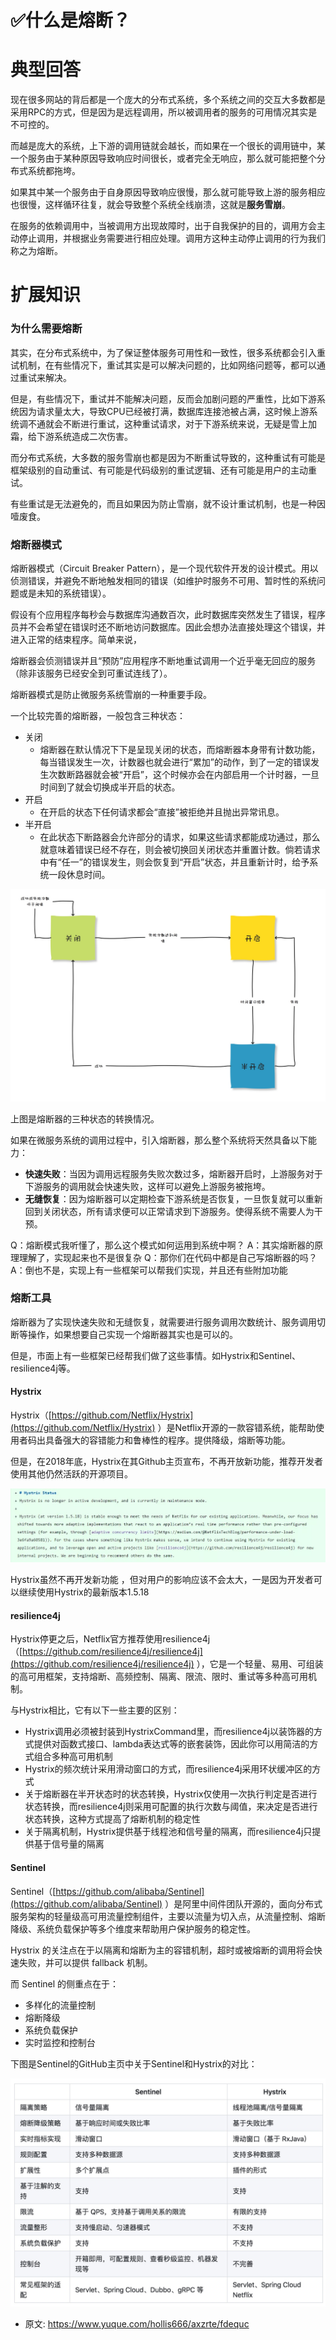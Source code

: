 # ✅什么是熔断？
<!--page header-->

<a name="a6xRf"></a>
# 典型回答
现在很多网站的背后都是一个庞大的分布式系统，多个系统之间的交互大多数都是采用RPC的方式，但是因为是远程调用，所以被调用者的服务的可用情况其实是不可控的。

而越是庞大的系统，上下游的调用链就会越长，而如果在一个很长的调用链中，某一个服务由于某种原因导致响应时间很长，或者完全无响应，那么就可能把整个分布式系统都拖垮。

如果其中某一个服务由于自身原因导致响应很慢，那么就可能导致上游的服务相应也很慢，这样循环往复，就会导致整个系统全线崩溃，这就是**服务雪崩**。

在服务的依赖调用中，当被调用方出现故障时，出于自我保护的目的，调用方会主动停止调用，并根据业务需要进行相应处理。调用方这种主动停止调用的行为我们称之为熔断。

<a name="r3rTB"></a>
# 扩展知识

<a name="bec321c5"></a>
### 为什么需要熔断

其实，在分布式系统中，为了保证整体服务可用性和一致性，很多系统都会引入重试机制，在有些情况下，重试其实是可以解决问题的，比如网络问题等，都可以通过重试来解决。

但是，有些情况下，重试并不能解决问题，反而会加剧问题的严重性，比如下游系统因为请求量太大，导致CPU已经被打满，数据库连接池被占满，这时候上游系统调不通就会不断进行重试，这种重试请求，对于下游系统来说，无疑是雪上加霜，给下游系统造成二次伤害。

而分布式系统，大多数的服务雪崩也都是因为不断重试导致的，这种重试有可能是框架级别的自动重试、有可能是代码级别的重试逻辑、还有可能是用户的主动重试。

有些重试是无法避免的，而且如果因为防止雪崩，就不设计重试机制，也是一种因噎废食。

<a name="f9dd477e"></a>
### 熔断器模式

熔断器模式（Circuit Breaker Pattern），是一个现代软件开发的设计模式。用以侦测错误，并避免不断地触发相同的错误（如维护时服务不可用、暂时性的系统问题或是未知的系统错误）。

假设有个应用程序每秒会与数据库沟通数百次，此时数据库突然发生了错误，程序员并不会希望在错误时还不断地访问数据库。因此会想办法直接处理这个错误，并进入正常的结束程序。简单来说，

熔断器会侦测错误并且“预防”应用程序不断地重试调用一个近乎毫无回应的服务（除非该服务已经安全到可重试连线了）。

熔断器模式是防止微服务系统雪崩的一种重要手段。

一个比较完善的熔断器，一般包含三种状态：

- 关闭 
   - 熔断器在默认情况下下是呈现关闭的状态，而熔断器本身带有计数功能，每当错误发生一次，计数器也就会进行“累加”的动作，到了一定的错误发生次数断路器就会被“开启”，这个时候亦会在内部启用一个计时器，一旦时间到了就会切换成半开启的状态。
- 开启 
   - 在开启的状态下任何请求都会“直接”被拒绝并且抛出异常讯息。
- 半开启 
   - 在此状态下断路器会允许部分的请求，如果这些请求都能成功通过，那么就意味着错误已经不存在，则会被切换回关闭状态并重置计数。倘若请求中有“任一”的错误发生，则会恢复到“开启”状态，并且重新计时，给予系统一段休息时间。

![](./img/odg9pVBVZ0tS78eZ/15842495525218-729795.jpg)

上图是熔断器的三种状态的转换情况。

如果在微服务系统的调用过程中，引入熔断器，那么整个系统将天然具备以下能力：

- **快速失败**：当因为调用远程服务失败次数过多，熔断器开启时，上游服务对于下游服务的调用就会快速失败，这样可以避免上游服务被拖垮。
- **无缝恢复**：因为熔断器可以定期检查下游系统是否恢复，一旦恢复就可以重新回到关闭状态，所有请求便可以正常请求到下游服务。使得系统不需要人为干预。

Q：熔断模式我听懂了，那么这个模式如何运用到系统中啊？ A：其实熔断器的原理理解了，实现起来也不是很复杂 Q：那你们在代码中都是自己写熔断器的吗？ A：倒也不是，实现上有一些框架可以帮我们实现，并且还有些附加功能

<a name="c3ec0aa0"></a>
### 熔断工具

熔断器为了实现快速失败和无缝恢复，就需要进行服务调用次数统计、服务调用切断等操作，如果想要自己实现一个熔断器其实也是可以的。

但是，市面上有一些框架已经帮我们做了这些事情。如Hystrix和Sentinel、resilience4j等。

<a name="Hystrix"></a>
#### Hystrix

Hystrix（[https://github.com/Netflix/Hystrix](https://github.com/Netflix/Hystrix) ）是Netflix开源的一款容错系统，能帮助使用者码出具备强大的容错能力和鲁棒性的程序。提供降级，熔断等功能。

但是，在2018年底，Hystrix在其Github主页宣布，不再开放新功能，推荐开发者使用其他仍然活跃的开源项目。

![](./img/odg9pVBVZ0tS78eZ/15842512749500-209001.jpg)

Hystrix虽然不再开发新功能 ，但对用户的影响应该不会太大，一是因为开发者可以继续使用Hystrix的最新版本1.5.18

<a name="resilience4j"></a>
#### resilience4j

Hystrix停更之后，Netflix官方推荐使用resilience4j（[https://github.com/resilience4j/resilience4j](https://github.com/resilience4j/resilience4j) ），它是一个轻量、易用、可组装的高可用框架，支持熔断、高频控制、隔离、限流、限时、重试等多种高可用机制。

与Hystrix相比，它有以下一些主要的区别：

- Hystrix调用必须被封装到HystrixCommand里，而resilience4j以装饰器的方式提供对函数式接口、lambda表达式等的嵌套装饰，因此你可以用简洁的方式组合多种高可用机制
- Hystrix的频次统计采用滑动窗口的方式，而resilience4j采用环状缓冲区的方式
- 关于熔断器在半开状态时的状态转换，Hystrix仅使用一次执行判定是否进行状态转换，而resilience4j则采用可配置的执行次数与阈值，来决定是否进行状态转换，这种方式提高了熔断机制的稳定性
- 关于隔离机制，Hystrix提供基于线程池和信号量的隔离，而resilience4j只提供基于信号量的隔离

<a name="Sentinel"></a>
#### Sentinel

Sentinel（[https://github.com/alibaba/Sentinel](https://github.com/alibaba/Sentinel) ）是阿里中间件团队开源的，面向分布式服务架构的轻量级高可用流量控制组件，主要以流量为切入点，从流量控制、熔断降级、系统负载保护等多个维度来帮助用户保护服务的稳定性。

Hystrix 的关注点在于以隔离和熔断为主的容错机制，超时或被熔断的调用将会快速失败，并可以提供 fallback 机制。

而 Sentinel 的侧重点在于：

- 多样化的流量控制
- 熔断降级
- 系统负载保护
- 实时监控和控制台

下图是Sentinel的GitHub主页中关于Sentinel和Hystrix的对比：

![](./img/odg9pVBVZ0tS78eZ/15842516892588-218912.jpg)




<!--page footer-->
- 原文: <https://www.yuque.com/hollis666/axzrte/fdequc>